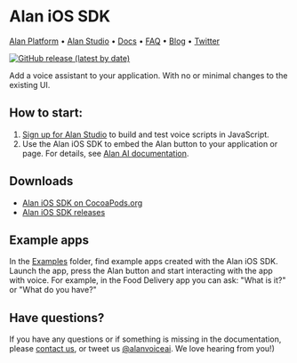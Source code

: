 # Alan iOS SDK

[Alan Platform](https://alan.app/) • [Alan Studio](https://studio.alan.app/register) • [Docs](https://alan.app/docs) • [FAQ](https://alan.app/docs/usage/additional/faq) •
[Blog](https://alan.app/blog/) • [Twitter](https://twitter.com/alanvoiceai)

[![GitHub release (latest by date)](https://img.shields.io/github/v/release/alan-ai/alan-sdk-ios)](https://github.com/alan-ai/alan-sdk-ios/releases)

Add a voice assistant to your application. With no or minimal changes to the existing UI.

## How to start:

1. [Sign up for Alan Studio](https://studio.alan.app/register) to build and test voice scripts in JavaScript.
2. Use the Alan iOS SDK to embed the Alan button to your application or page. For details, see [Alan AI documentation]( https://alan.app/docs/client-api/ios/ios-api).

## Downloads
* [Alan iOS SDK on CocoaPods.org](https://cocoapods.org/pods/AlanSDK-iOS)
* [Alan iOS SDK releases](https://github.com/alan-ai/alan-sdk-ios/releases)


## Example apps

In the [Examples](https://github.com/alan-ai/alan-sdk-ios/tree/master/examples) folder, find example apps created with the Alan iOS SDK. Launch the app, press the Alan button and start interacting with the app with voice. For example, in the Food Delivery app you can ask: "What is it?" or "What do you have?"

## Have questions?

If you have any questions or if something is missing in the documentation, please [contact us](mailto:support@alan.app), or tweet us [@alanvoiceai](https://twitter.com/alanvoiceai). We love hearing from you!)
